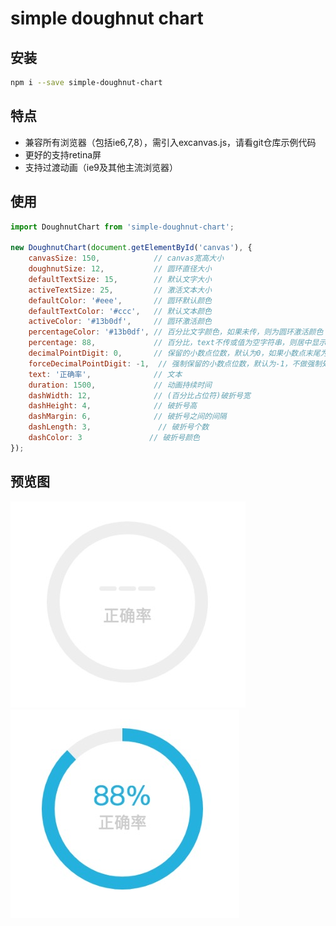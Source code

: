 
# simple doughnut chart

## 安装

``` bash
npm i --save simple-doughnut-chart
```


## 特点
* 兼容所有浏览器（包括ie6,7,8），需引入excanvas.js，请看git仓库示例代码
* 更好的支持retina屏
* 支持过渡动画（ie9及其他主流浏览器）


## 使用

``` js
import DoughnutChart from 'simple-doughnut-chart';

new DoughnutChart(document.getElementById('canvas'), {
    canvasSize: 150,            // canvas宽高大小
    doughnutSize: 12,           // 圆环直径大小
    defaultTextSize: 15,        // 默认文字大小
    activeTextSize: 25,         // 激活文本大小
    defaultColor: '#eee',       // 圆环默认颜色
    defaultTextColor: '#ccc',   // 默认文本颜色
    activeColor: '#13b0df',     // 圆环激活颜色
    percentageColor: '#13b0df', // 百分比文字颜色，如果未传，则为圆环激活颜色
    percentage: 88,             // 百分比，text不传或值为空字符串，则居中显示
    decimalPointDigit: 0,       // 保留的小数点位数，默认为0，如果小数点末尾为0，则不显示
    forceDecimalPointDigit: -1,  // 强制保留的小数点位数，默认为-1，不做强制处理，当值设置大于等于0时，且百分比小数点末尾为0，也将显示，将会覆盖decimalPointDigit的值
    text: '正确率',              // 文本
    duration: 1500,             // 动画持续时间
    dashWidth: 12,              // (百分比占位符)破折号宽
    dashHeight: 4,              // 破折号高
    dashMargin: 6,              // 破折号之间的间隔
    dashLength: 3,               // 破折号个数
    dashColor: 3               // 破折号颜色
});
```


## 预览图
![](./img/review1.png)
![](./img/review2.png)
